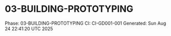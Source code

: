 # 03-BUILDING-PROTOTYPING
Phase: 03-BUILDING-PROTOTYPING
CI: CI-GD001-001
Generated: Sun Aug 24 22:41:20 UTC 2025
